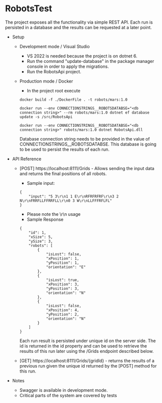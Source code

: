 # RobotsTest

The project exposes all the functionality via simple  REST API. Each run is persisted in a database and the results can be requested at a later point.

- Setup
    - Development mode / Visual Studio
        - VS 2022 is needed because the project is on dotnet 6.
        - Run the command "update-database" in the package manager console in order to apply the migrations.
        - Run the RobotsApi project.
    - Production mode / Docker
        - In the project root execute 
        
        ```
        docker build -f ./DockerFile . -t robots/mars:1.0

        docker run --env CONNECTIONSTRINGS__ROBOTSDATABSE="<db connection string>" --rm robots/mars:1.0 dotnet ef database update -s /src/RobotsApi

        docker run --env CONNECTIONSTRINGS__ROBOTSDATABSE="<db connection string>" robots/mars:1.0 dotnet RobotsApi.dll
        ```

        Database connection string needs to be provided in the value of CONNECTIONSTRINGS__ROBOTSDATABSE. This database is going to be used to persist the results of each run.

- API Reference
    - [POST] https://localhost:8111/Grids - Allows sending the input data and returns the final positions of all robots.
        - Sample input: 
                
        ```
        {
            "input": "5 3\r\n1 1 E\r\nRFRFRFRF\r\n3 2 N\r\nFRRFLLFFRRFLL\r\n0 3 W\r\nLLFFFRFLFL"
        }
        ```
  
        - Please note the \r\n usage
        - Sample Response
        
        ```
        {
            "id": 1,
            "xSize": 5,
            "ySize": 3,
            "robots": [
                {
                    "isLost": false,
                    "xPosition": 1,
                    "yPosition": 1,
                    "orientation": "E"
                },
                {
                    "isLost": true,
                    "xPosition": 3,
                    "yPosition": 3,
                    "orientation": "N"
                },
                {
                    "isLost": false,
                    "xPosition": 4,
                    "yPosition": 2,
                    "orientation": "N"
                }
            ]
        }
        ```
        
        Each run result is persisted under unique id on the server side. The id is returned in the id property and can be used to retrieve the results of this run later using the /Grids endpoint described below.

    - [GET] https://localhost:8111/Grids/{gridId} - returns the results of a previous run given the unique id returned by the [POST] method for this run.
        
- Notes
    - Swagger is available in development mode.
    - Critical parts of the system are covered by tests
